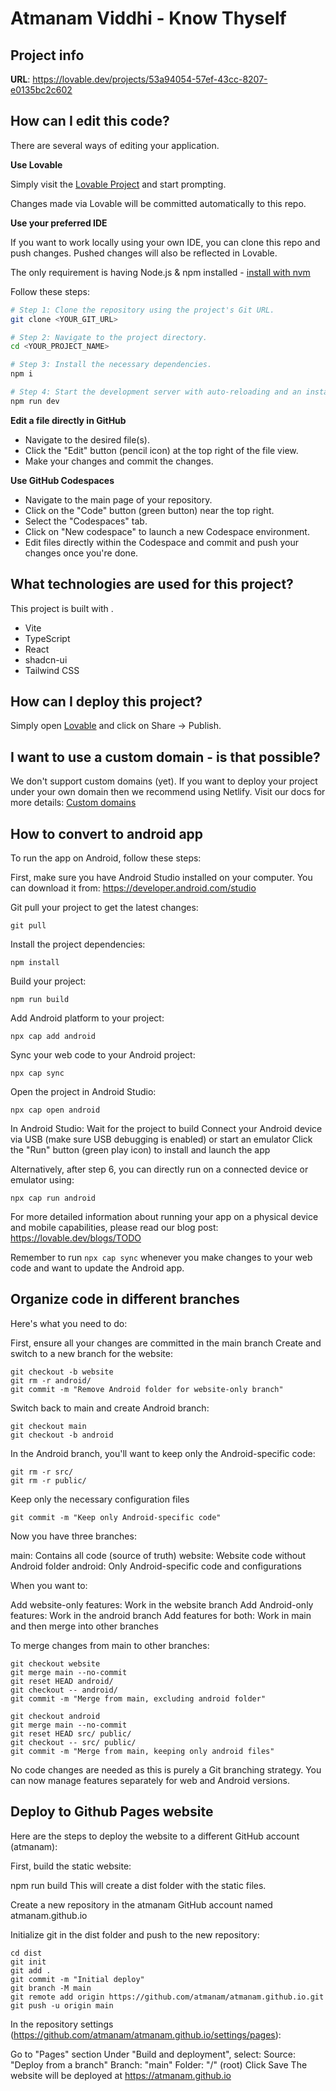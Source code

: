 # Atmanam Viddhi - Know Thyself

## Project info

**URL**: https://lovable.dev/projects/53a94054-57ef-43cc-8207-e0135bc2c602

## How can I edit this code?

There are several ways of editing your application.

**Use Lovable**

Simply visit the [Lovable Project](https://lovable.dev/projects/53a94054-57ef-43cc-8207-e0135bc2c602) and start prompting.

Changes made via Lovable will be committed automatically to this repo.

**Use your preferred IDE**

If you want to work locally using your own IDE, you can clone this repo and push changes. Pushed changes will also be reflected in Lovable.

The only requirement is having Node.js & npm installed - [install with nvm](https://github.com/nvm-sh/nvm#installing-and-updating)

Follow these steps:

```sh
# Step 1: Clone the repository using the project's Git URL.
git clone <YOUR_GIT_URL>

# Step 2: Navigate to the project directory.
cd <YOUR_PROJECT_NAME>

# Step 3: Install the necessary dependencies.
npm i

# Step 4: Start the development server with auto-reloading and an instant preview.
npm run dev
```

**Edit a file directly in GitHub**

- Navigate to the desired file(s).
- Click the "Edit" button (pencil icon) at the top right of the file view.
- Make your changes and commit the changes.

**Use GitHub Codespaces**

- Navigate to the main page of your repository.
- Click on the "Code" button (green button) near the top right.
- Select the "Codespaces" tab.
- Click on "New codespace" to launch a new Codespace environment.
- Edit files directly within the Codespace and commit and push your changes once you're done.

## What technologies are used for this project?

This project is built with .

- Vite
- TypeScript
- React
- shadcn-ui
- Tailwind CSS

## How can I deploy this project?

Simply open [Lovable](https://lovable.dev/projects/53a94054-57ef-43cc-8207-e0135bc2c602) and click on Share -> Publish.

## I want to use a custom domain - is that possible?

We don't support custom domains (yet). If you want to deploy your project under your own domain then we recommend using Netlify. Visit our docs for more details: [Custom domains](https://docs.lovable.dev/tips-tricks/custom-domain/)

## How to convert to android app

To run the app on Android, follow these steps:

First, make sure you have Android Studio installed on your computer. You can download it from: https://developer.android.com/studio

Git pull your project to get the latest changes:

```
git pull
```

Install the project dependencies:

```
npm install
```

Build your project:

```
npm run build
```

Add Android platform to your project:

```
npx cap add android
```

Sync your web code to your Android project:

```
npx cap sync
```

Open the project in Android Studio:

```
npx cap open android
```

In Android Studio:
Wait for the project to build
Connect your Android device via USB (make sure USB debugging is enabled) or start an emulator
Click the "Run" button (green play icon) to install and launch the app

Alternatively, after step 6, you can directly run on a connected device or emulator using:

```
npx cap run android
```

For more detailed information about running your app on a physical device and mobile capabilities, please read our blog post: https://lovable.dev/blogs/TODO

Remember to run `npx cap sync` whenever you make changes to your web code and want to update the Android app.

## Organize code in different branches

Here's what you need to do:

First, ensure all your changes are committed in the main branch
Create and switch to a new branch for the website:

```
git checkout -b website
git rm -r android/
git commit -m "Remove Android folder for website-only branch"
```

Switch back to main and create Android branch:

```
git checkout main
git checkout -b android
```

In the Android branch, you'll want to keep only the Android-specific code:

```
git rm -r src/
git rm -r public/
```

Keep only the necessary configuration files

```
git commit -m "Keep only Android-specific code"
```

Now you have three branches:

main: Contains all code (source of truth)
website: Website code without Android folder
android: Only Android-specific code and configurations

When you want to:

Add website-only features: Work in the website branch
Add Android-only features: Work in the android branch
Add features for both: Work in main and then merge into other branches

To merge changes from main to other branches:

```
git checkout website
git merge main --no-commit
git reset HEAD android/
git checkout -- android/
git commit -m "Merge from main, excluding android folder"
```
```
git checkout android
git merge main --no-commit
git reset HEAD src/ public/
git checkout -- src/ public/
git commit -m "Merge from main, keeping only android files"
```

No code changes are needed as this is purely a Git branching strategy. You can now manage features separately for web and Android versions.

## Deploy to Github Pages website
Here are the steps to deploy the website to a different GitHub account (atmanam):

First, build the static website:

npm run build
This will create a dist folder with the static files.

Create a new repository in the atmanam GitHub account named atmanam.github.io

Initialize git in the dist folder and push to the new repository:

```
cd dist
git init
git add .
git commit -m "Initial deploy"
git branch -M main
git remote add origin https://github.com/atmanam/atmanam.github.io.git
git push -u origin main
```
In the repository settings (https://github.com/atmanam/atmanam.github.io/settings/pages):

Go to "Pages" section
Under "Build and deployment", select:
Source: "Deploy from a branch"
Branch: "main"
Folder: "/" (root)
Click Save
The website will be deployed at https://atmanam.github.io